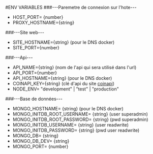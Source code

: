 #ENV VARIABLES
###---Paremetre de connexion sur l'hote---
- HOST_PORT= {number}
- PROXY_HOSTNAME={string}

###---Site web---
- SITE_HOSTNAME={string} (pour le DNS docker)
- SITE_PORT={number}

###---Api---
- API_NAME={string} (nom de l'api qui sera utilisé dans l'url)
- API_PORT={number}
- API_HOSTNAME={string} (pour le DNS docker)
- COINAPI_KEY={string} (clé d'api du site [coinapi](https://www.coinapi.io/Pricing))
- NODE_ENV= "development" | "test" | "production"

###---Base de données---
- MONGO_HOSTNAME= {string} (pour le DNS docker)
- MONGO_INITDB_ROOT_USERNAME= {string} (user superadmin)
- MONGO_INITDB_ROOT_PASSWORD= {string} (pwd superadmin)
- MONGO_INITDB_USERNAME= {string} (user readwrite)
- MONGO_INITDB_PASSWORD= {string} (pwd user readwrite)
- MONGO_DB= {string}
- MONGO_DB_DEV= {string}
- MONGO_PORT= {number}

